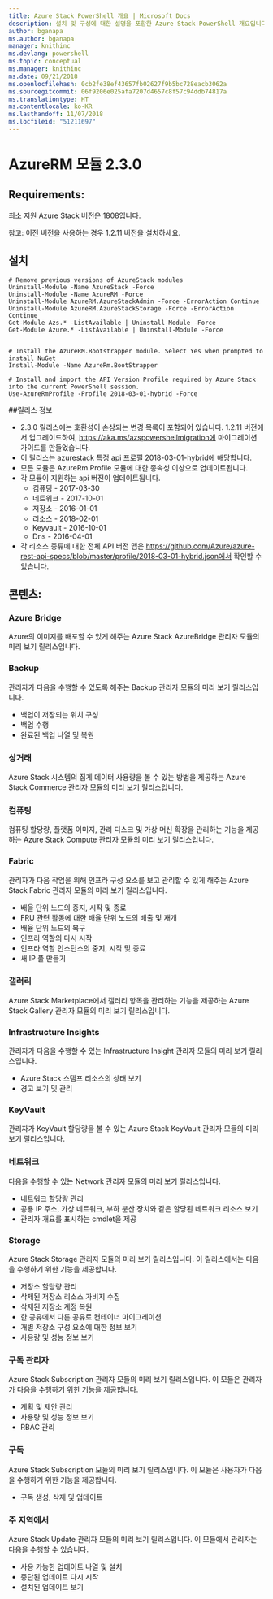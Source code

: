 ```yaml
---
title: Azure Stack PowerShell 개요 | Microsoft Docs
description: 설치 및 구성에 대한 설명을 포함한 Azure Stack PowerShell 개요입니다.
author: bganapa
ms.author: bganapa
manager: knithinc
ms.devlang: powershell
ms.topic: conceptual
ms.manager: knithinc
ms.date: 09/21/2018
ms.openlocfilehash: 0cb2fe38ef43657fb02627f9b5bc728eacb3062a
ms.sourcegitcommit: 06f9206e025afa7207d4657c8f57c94ddb74817a
ms.translationtype: HT
ms.contentlocale: ko-KR
ms.lasthandoff: 11/07/2018
ms.locfileid: "51211697"
---
```

# <a name="azurerm-module-230"></a>AzureRM 모듈 2.3.0

## <a name="requirements"></a>Requirements:
최소 지원 Azure Stack 버전은 1808입니다.

참고: 이전 버전을 사용하는 경우 1.2.11 버전을 설치하세요.


## <a name="install"></a>설치
```powershell-interactive
# Remove previous versions of AzureStack modules
Uninstall-Module -Name AzureStack -Force 
Uninstall-Module -Name AzureRM -Force 
Uninstall-Module AzureRM.AzureStackAdmin -Force -ErrorAction Continue
Uninstall-Module AzureRM.AzureStackStorage -Force -ErrorAction Continue
Get-Module Azs.* -ListAvailable | Uninstall-Module -Force
Get-Module Azure.* -ListAvailable | Uninstall-Module -Force


# Install the AzureRM.Bootstrapper module. Select Yes when prompted to install NuGet
Install-Module -Name AzureRm.BootStrapper

# Install and import the API Version Profile required by Azure Stack into the current PowerShell session.
Use-AzureRmProfile -Profile 2018-03-01-hybrid -Force

```

##<a name="release-notes"></a>릴리스 정보
* 2.3.0 릴리스에는 호환성이 손상되는 변경 목록이 포함되어 있습니다. 1.2.11 버전에서 업그레이드하여, https://aka.ms/azspowershellmigration에 마이그레이션 가이드를 만들었습니다.
* 이 릴리스는 azurestack 특정 api 프로필 2018-03-01-hybrid에 해당합니다.
* 모든 모듈은 AzureRm.Profile 모듈에 대한 종속성 이상으로 업데이트됩니다.
* 각 모듈이 지원하는 api 버전이 업데이트됩니다. 
    * 컴퓨팅 - 2017-03-30
    * 네트워크 - 2017-10-01
    * 저장소 - 2016-01-01
    * 리소스 - 2018-02-01
    * Keyvault - 2016-10-01
    * Dns - 2016-04-01
* 각 리소스 종류에 대한 전체 API 버전 맵은 https://github.com/Azure/azure-rest-api-specs/blob/master/profile/2018-03-01-hybrid.json에서 확인할 수 있습니다.

## <a name="content"></a>콘텐츠:
### <a name="azure-bridge"></a>Azure Bridge
Azure의 이미지를 배포할 수 있게 해주는 Azure Stack AzureBridge 관리자 모듈의 미리 보기 릴리스입니다.

### <a name="backup"></a>Backup
관리자가 다음을 수행할 수 있도록 해주는 Backup 관리자 모듈의 미리 보기 릴리스입니다.
- 백업이 저장되는 위치 구성
- 백업 수행
- 완료된 백업 나열 및 복원

### <a name="commerce"></a>상거래
Azure Stack 시스템의 집계 데이터 사용량을 볼 수 있는 방법을 제공하는 Azure Stack Commerce 관리자 모듈의 미리 보기 릴리스입니다.

### <a name="compute"></a>컴퓨팅
컴퓨팅 할당량, 플랫폼 이미지, 관리 디스크 및 가상 머신 확장을 관리하는 기능을 제공하는 Azure Stack Compute 관리자 모듈의 미리 보기 릴리스입니다.

### <a name="fabric"></a>Fabric
관리자가 다음 작업을 위해 인프라 구성 요소를 보고 관리할 수 있게 해주는 Azure Stack Fabric 관리자 모듈의 미리 보기 릴리스입니다.
- 배율 단위 노드의 중지, 시작 및 종료
- FRU 관련 활동에 대한 배율 단위 노드의 배출 및 재개
- 배율 단위 노드의 복구
- 인프라 역할의 다시 시작
- 인프라 역할 인스턴스의 중지, 시작 및 종료
- 새 IP 풀 만들기


### <a name="gallery"></a>갤러리
Azure Stack Marketplace에서 갤러리 항목을 관리하는 기능을 제공하는 Azure Stack Gallery 관리자 모듈의 미리 보기 릴리스입니다.

### <a name="infrastructure-insights"></a>Infrastructure Insights
관리자가 다음을 수행할 수 있는 Infrastructure Insight 관리자 모듈의 미리 보기 릴리스입니다.
- Azure Stack 스탬프 리소스의 상태 보기
- 경고 보기 및 관리

### <a name="keyvault"></a>KeyVault
관리자가 KeyVault 할당량을 볼 수 있는 Azure Stack KeyVault 관리자 모듈의 미리 보기 릴리스입니다.

### <a name="network"></a>네트워크
다음을 수행할 수 있는 Network 관리자 모듈의 미리 보기 릴리스입니다.
- 네트워크 할당량 관리
- 공용 IP 주소, 가상 네트워크, 부하 분산 장치와 같은 할당된 네트워크 리소스 보기
- 관리자 개요를 표시하는 cmdlet을 제공

### <a name="storage"></a>Storage
Azure Stack Storage 관리자 모듈의 미리 보기 릴리스입니다.  이 릴리스에서는 다음을 수행하기 위한 기능을 제공합니다.
- 저장소 할당량 관리
- 삭제된 저장소 리소스 가비지 수집
- 삭제된 저장소 계정 복원
- 한 공유에서 다른 공유로 컨테이너 마이그레이션
- 개별 저장소 구성 요소에 대한 정보 보기
- 사용량 및 성능 정보 보기

### <a name="subscription-admin"></a>구독 관리자
Azure Stack Subscription 관리자 모듈의 미리 보기 릴리스입니다.  이 모듈은 관리자가 다음을 수행하기 위한 기능을 제공합니다.
- 계획 및 제안 관리
- 사용량 및 성능 정보 보기
- RBAC 관리

### <a name="subscription"></a>구독
Azure Stack Subscription 모듈의 미리 보기 릴리스입니다.  이 모듈은 사용자가 다음을 수행하기 위한 기능을 제공합니다.
- 구독 생성, 삭제 및 업데이트

### <a name="update"></a>주 지역에서
Azure Stack Update 관리자 모듈의 미리 보기 릴리스입니다.  이 모듈에서 관리자는 다음을 수행할 수 있습니다.
- 사용 가능한 업데이트 나열 및 설치
- 중단된 업데이트 다시 시작
- 설치된 업데이트 보기

